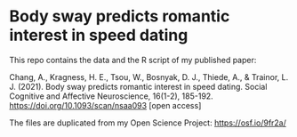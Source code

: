 # Body sway predicts romantic interest in speed dating

This repo contains the data and the R script of my published paper:

Chang, A., Kragness, H. E., Tsou, W., Bosnyak, D. J., Thiede, A., & Trainor, L. J. (2021). Body sway predicts romantic interest in speed dating. Social Cognitive and Affective Neuroscience, 16(1-2), 185-192. https://doi.org/10.1093/scan/nsaa093 [open access]

The files are duplicated from my Open Science Project: https://osf.io/9fr2a/
